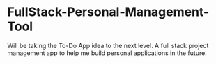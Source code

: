 # FullStack-Personal-Management-Tool
Will be taking the To-Do App idea to the next level. A full stack project management app to help me build personal applications in the future.

